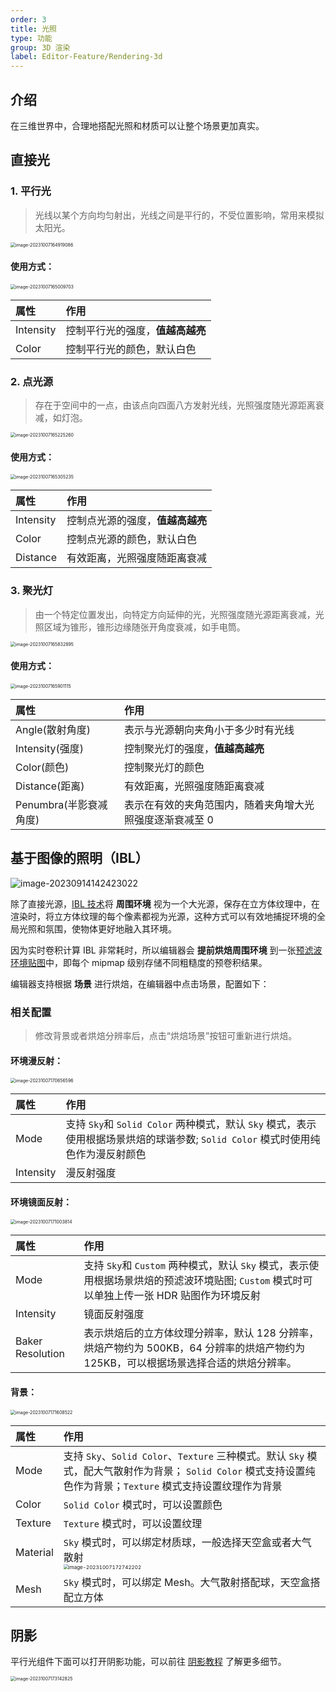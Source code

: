 ```yaml
---
order: 3
title: 光照
type: 功能
group: 3D 渲染
label: Editor-Feature/Rendering-3d
---
```


## 介绍

在三维世界中，合理地搭配光照和材质可以让整个场景更加真实。

## 直接光

### 1. 平行光

> 光线以某个方向均匀射出，光线之间是平行的，不受位置影响，常用来模拟太阳光。

<img src="https://gw.alipayobjects.com/zos/OasisHub/d41ceadf-7cc4-4ec5-952e-545ddcc09efb/image-20231007164919086.png" alt="image-20231007164919086" style="zoom:50%;" />

#### 使用方式：

<img src="https://gw.alipayobjects.com/zos/OasisHub/c3c8c050-0357-4eec-8bd9-e9af015aff3e/image-20231007165009703.png" alt="image-20231007165009703" style="zoom:50%;" />
  
| 属性      | 作用                             |
| :-------- | :------------------------------- |
| Intensity | 控制平行光的强度，**值越高越亮** |
| Color     | 控制平行光的颜色，默认白色       |

### 2. 点光源

> 存在于空间中的一点，由该点向四面八方发射光线，光照强度随光源距离衰减，如灯泡。

<img src="https://gw.alipayobjects.com/zos/OasisHub/ca022b96-adb3-4b42-9317-adc8fb8b58b0/image-20231007165225260.png" alt="image-20231007165225260" style="zoom:50%;" />

#### 使用方式：

<img src="https://gw.alipayobjects.com/zos/OasisHub/2e158795-c9a0-4e73-ba46-882f7223690e/image-20231007165305235.png" alt="image-20231007165305235" style="zoom:50%;" />

| 属性      | 作用                             |
| :-------- | :------------------------------- |
| Intensity | 控制点光源的强度，**值越高越亮** |
| Color     | 控制点光源的颜色，默认白色       |
| Distance  | 有效距离，光照强度随距离衰减     |

### 3. 聚光灯

> 由一个特定位置发出，向特定方向延伸的光，光照强度随光源距离衰减，光照区域为锥形，锥形边缘随张开角度衰减，如手电筒。

<img src="https://gw.alipayobjects.com/zos/OasisHub/94dd6d9a-caa8-4878-ace1-059f4ab1d935/image-20231007165832895.png" alt="image-20231007165832895" style="zoom:50%;" />

#### 使用方式：

<img src="https://gw.alipayobjects.com/zos/OasisHub/e865c58e-28c3-466f-b7a0-30b89e241351/image-20231007165901115.png" alt="image-20231007165901115" style="zoom:50%;" />

| 属性                   | 作用                                                     |
| :--------------------- | :------------------------------------------------------- |
| Angle(散射角度)        | 表示与光源朝向夹角小于多少时有光线                       |
| Intensity(强度)        | 控制聚光灯的强度，**值越高越亮**                         |
| Color(颜色)            | 控制聚光灯的颜色                                         |
| Distance(距离)         | 有效距离，光照强度随距离衰减                             |
| Penumbra(半影衰减角度) | 表示在有效的夹角范围内，随着夹角增大光照强度逐渐衰减至 0 |

## 基于图像的照明（IBL）

![image-20230914142423022](https://gw.alipayobjects.com/zos/OasisHub/ce57cb4c-2285-4c36-b5a2-d89b70280282/image-20230914142423022.png)

除了直接光源，[IBL 技术](https://learnopengl-cn.github.io/07%20PBR/03%20IBL/01%20Diffuse%20irradiance/)将 **周围环境** 视为一个大光源，保存在立方体纹理中，在渲染时，将立方体纹理的每个像素都视为光源，这种方式可以有效地捕捉环境的全局光照和氛围，使物体更好地融入其环境。

因为实时卷积计算 IBL 非常耗时，所以编辑器会 **提前烘焙周围环境** 到一张[预滤波环境贴图](https://learnopengl-cn.github.io/07%20PBR/03%20IBL/02%20Specular%20IBL/)中，即每个 mipmap 级别存储不同粗糙度的预卷积结果。

编辑器支持根据 **场景** 进行烘焙，在编辑器中点击场景，配置如下：

### 相关配置

> 修改背景或者烘焙分辨率后，点击“烘焙场景”按钮可重新进行烘焙。

#### **环境漫反射**：

<img src="https://gw.alipayobjects.com/zos/OasisHub/6f2ff568-b7d5-4673-8262-f9303583530a/image-20231007170656596.png" alt="image-20231007170656596" style="zoom:50%;" />

| 属性 | 作用 |
| :-- | :-- |
| Mode | 支持 `Sky`和 `Solid Color` 两种模式，默认 `Sky` 模式，表示使用根据场景烘焙的球谐参数; `Solid Color` 模式时使用纯色作为漫反射颜色 |
| Intensity | 漫反射强度 |

#### **环境镜面反射**：

<img src="https://gw.alipayobjects.com/zos/OasisHub/da9ed1da-553c-46fe-800d-6d6e050df0ba/image-20231007171003814.png" alt="image-20231007171003814" style="zoom:50%;" />

| 属性 | 作用 |
| :-- | :-- |
| Mode | 支持 `Sky`和 `Custom` 两种模式，默认 `Sky` 模式，表示使用根据场景烘焙的预滤波环境贴图; `Custom` 模式时可以单独上传一张 HDR 贴图作为环境反射 |
| Intensity | 镜面反射强度 |
| Baker Resolution | 表示烘焙后的立方体纹理分辨率，默认 128 分辨率，烘焙产物约为 500KB，64 分辨率的烘焙产物约为 125KB，可以根据场景选择合适的烘焙分辨率。 |

#### **背景：**

<img src="https://gw.alipayobjects.com/zos/OasisHub/07110f5a-3257-4529-91b4-b97e31e77ba7/image-20231007171608522.png" alt="image-20231007171608522" style="zoom:50%;" />

| 属性 | 作用 |
| :-- | :-- |
| Mode | 支持 `Sky`、`Solid Color`、`Texture` 三种模式。默认 `Sky` 模式，配大气散射作为背景； `Solid Color` 模式支持设置纯色作为背景；`Texture` 模式支持设置纹理作为背景 |
| Color | `Solid Color` 模式时，可以设置颜色 |
| Texture | `Texture` 模式时，可以设置纹理 |
| Material | `Sky` 模式时，可以绑定材质球，一般选择天空盒或者大气散射 </br> <img src="https://gw.alipayobjects.com/zos/OasisHub/5e0474d7-136d-4a8a-a2a7-8f5ee83cb5c5/image-20231007172742202.png" alt="image-20231007172742202" style="zoom:50%;" /> |
| Mesh | `Sky` 模式时，可以绑定 Mesh。大气散射搭配球，天空盒搭配立方体 |

## 阴影

平行光组件下面可以打开阴影功能，可以前往 [阴影教程](${docs}shadow-cn) 了解更多细节。

<img src="https://gw.alipayobjects.com/zos/OasisHub/a902239e-4e09-4bfc-aaa4-a781554b40d3/image-20231007173142825.png" alt="image-20231007173142825" style="zoom:50%;" />
